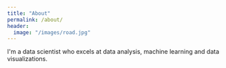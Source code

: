 ```yaml
---
title: "About"
permalink: /about/
header:
  image: "/images/road.jpg"
---
```


I'm a data scientist who excels at data analysis, machine learning and data visualizations.